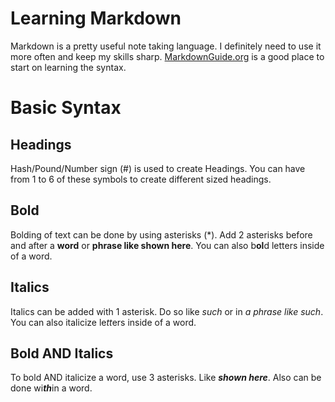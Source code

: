 # Learning Markdown

Markdown is a pretty useful note taking language. I definitely need to use it more often and keep my skills sharp. [MarkdownGuide.org](https://www.markdownguide.org/) is a good place to start on learning the syntax.

# Basic Syntax

## Headings

Hash/Pound/Number sign (#) is used to create Headings. You can have from 1 to 6 of these symbols to create different sized headings.

## Bold

Bolding of text can be done by using asterisks (*). Add 2 asterisks before and after a **word** or **phrase like shown here**. You can also b**ol**d letters inside of a word.

## Italics

Italics can be added with 1 asterisk. Do so like *such* or in *a phrase like such*. You can also italicize le*tt*ers inside of a word.

## Bold AND Italics

To bold AND italicize a word, use 3 asterisks. Like ***shown here***. Also can be done wi***th***in a word.

